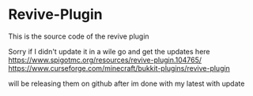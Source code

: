 # Revive-Plugin
 This is the source code of the revive plugin

Sorry if I didn't update it in a wile go and get the updates here 
https://www.spigotmc.org/resources/revive-plugin.104765/
https://www.curseforge.com/minecraft/bukkit-plugins/revive-plugin

will be releasing them on github after im done with my latest with update
